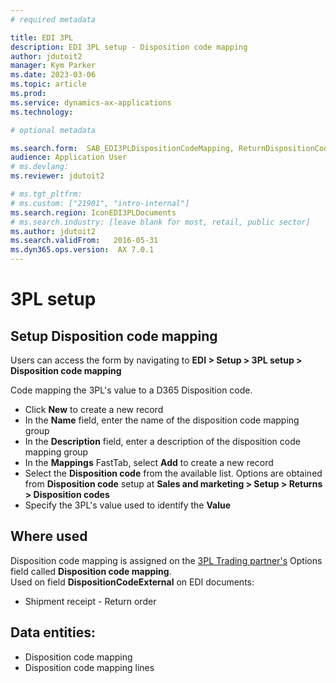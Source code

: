 ```yaml
---
# required metadata

title: EDI 3PL
description: EDI 3PL setup - Disposition code mapping
author: jdutoit2
manager: Kym Parker
ms.date: 2023-03-06
ms.topic: article
ms.prod: 
ms.service: dynamics-ax-applications
ms.technology: 

# optional metadata

ms.search.form:  SAB_EDI3PLDispositionCodeMapping, ReturnDispositionCode
audience: Application User
# ms.devlang: 
ms.reviewer: jdutoit2

# ms.tgt_pltfrm: 
# ms.custom: ["21901", "intro-internal"]
ms.search.region: IconEDI3PLDocuments
# ms.search.industry: [leave blank for most, retail, public sector]
ms.author: jdutoit2
ms.search.validFrom:   2016-05-31
ms.dyn365.ops.version:  AX 7.0.1
---
```


# 3PL setup
## Setup Disposition code mapping

Users can access the form by navigating to **EDI > Setup > 3PL setup > Disposition code mapping**

Code mapping the 3PL's value to a D365 Disposition code. <br>

- Click **New** to create a new record
-	In the **Name** field, enter the name of the disposition code mapping group
-	In the **Description** field, enter a description of the disposition code mapping group
-	In the **Mappings** FastTab, select **Add** to create a new record
-	Select the **Disposition code** from the available list. Options are obtained from **Disposition code** setup at **Sales and marketing > Setup > Returns > Disposition codes**
-	Specify the 3PL's value used to identify the **Value**

## Where used
Disposition code mapping is assigned on the [3PL Trading partner's](../Trading-partner.md) Options field called **Disposition code mapping**. <br>
Used on field **DispositionCodeExternal** on EDI documents:
- Shipment receipt - Return order

## Data entities:
- Disposition code mapping
- Disposition code mapping lines
